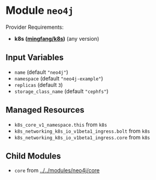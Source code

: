 
# Module `neo4j`

Provider Requirements:
* **k8s ([mingfang/k8s](https://registry.terraform.io/providers/mingfang/k8s/latest))** (any version)

## Input Variables
* `name` (default `"neo4j"`)
* `namespace` (default `"neo4j-example"`)
* `replicas` (default `3`)
* `storage_class_name` (default `"cephfs"`)

## Managed Resources
* `k8s_core_v1_namespace.this` from `k8s`
* `k8s_networking_k8s_io_v1beta1_ingress.bolt` from `k8s`
* `k8s_networking_k8s_io_v1beta1_ingress.core` from `k8s`

## Child Modules
* `core` from [../../modules/neo4j/core](../../modules/neo4j/core)

